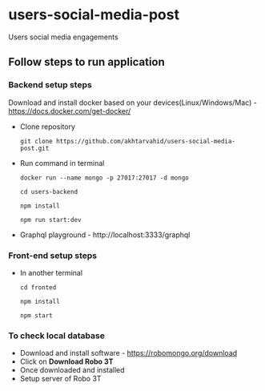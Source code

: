 # users-social-media-post
Users social media engagements

## Follow steps to run application

### Backend setup steps
Download and install docker based on your devices(Linux/Windows/Mac) - https://docs.docker.com/get-docker/
  
* Clone repository 

     ``git clone https://github.com/akhtarvahid/users-social-media-post.git`` 

* Run command in terminal 

     ```docker run --name mongo -p 27017:27017 -d mongo```
     
     ``cd users-backend``
     
     ``npm install``
     
     ``npm run start:dev``

* Graphql playground - http://localhost:3333/graphql

### Front-end setup steps

* In another terminal

  ``cd fronted``

  ``npm install``

  ``npm start``

  

### To check local database
* Download and install software - https://robomongo.org/download
* Click on **Download Robo 3T**
* Once downloaded and installed
* Setup server of Robo 3T


